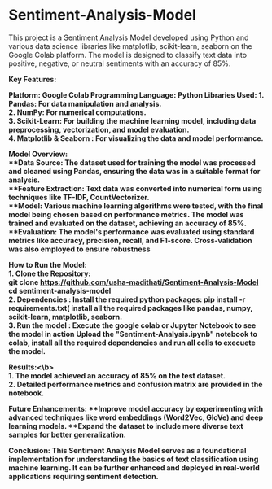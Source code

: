 # Sentiment-Analysis-Model
This project is a Sentiment Analysis Model developed using Python and various data science libraries like matplotlib, scikit-learn, seaborn on the Google Colab platform. The model is designed to classify text data into positive, negative, or neutral sentiments with an accuracy of 85%.
<br>

<b>Key Features:

<b>Platform: Google Colab
<b>Programming Language: Python
<b> Libraries Used:
<b>1. Pandas: For data manipulation and analysis.
<br>2. NumPy: For numerical computations.
<br>3. Scikit-Learn: For building the machine learning model, including data preprocessing, vectorization, and model evaluation.
<br>4. Matplotlib & Seaborn : For visualizing the data and model performance.
<br>

<b>Model Overview:</b>
<br>**Data Source: The dataset used for training the model was processed and cleaned using Pandas, ensuring the data was in a suitable format for analysis.
<br>**Feature Extraction: Text data was converted into numerical form using techniques like TF-IDF,  CountVectorizer.
<br>**Model: Various machine learning algorithms were tested, with the final model being chosen based on performance metrics. The model was trained and evaluated on the dataset, achieving an accuracy of 85%.
<br>**Evaluation: The model's performance was evaluated using standard metrics like accuracy, precision, recall, and F1-score. Cross-validation was also employed to ensure robustness

<b>How to Run the Model:</b>
<br>1. Clone the Repository: 
            <br>git clone https://github.com/usha-madithati/Sentiment-Analysis-Model
            <br>cd sentiment-analysis-model
<br>2. Dependencies : Install the required python packages:
          pip install -r requirements.txt( install all the required packages like pandas, numpy, scikit-learn, matplotlib, seaborn.
<br>3. Run the model : Execute the google colab or Jupyter Notebook to see the model in action
         Upload the "Sentiment-Analysis.ipynb" notebook to colab, install all the required dependencies and run all cells to execuete the model.
         
<b>Results:<\b>
<br> 1. The model achieved an accuracy of 85% on the test dataset.
<br> 2. Detailed performance metrics and confusion matrix are provided in the notebook.

<b>Future Enhancements:</b>
     **Improve model accuracy by experimenting with advanced techniques like word embeddings (Word2Vec, GloVe) and deep learning models.
     **Expand the dataset to include more diverse text samples for better generalization.
     
<b>Conclusion:</b>
        This Sentiment Analysis Model serves as a foundational implementation for understanding the basics of text classification using machine learning. It can be further enhanced and deployed in real-world applications requiring sentiment detection.
  


